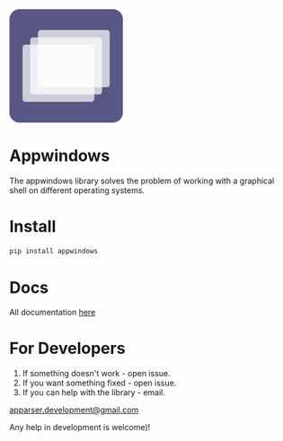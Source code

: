 <img src="./appwindows.svg" alt="" width="40%" >

# Appwindows
The appwindows library solves the problem of working with a graphical shell on different operating systems.

# Install
```bash
pip install appwindows
```

# Docs
All documentation <a href="#">here</a>

# For Developers
1) If something doesn't work - open issue.
2) If you want something fixed - open issue.
3) If you can help with the library - email.
   
apparser.development@gmail.com

Any help in development is welcome)!
